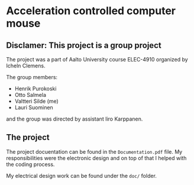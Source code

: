 # Acceleration controlled computer mouse

## Disclamer: This project is a group project
The project was a part of Aalto University course ELEC-4910 organized by Icheln Clemens.

The group members:
- Henrik Purokoski
- Otto Salmela
- Valtteri Silde (me)
- Lauri Suominen

and the group was directed by assistant Iiro Karppanen.

## The project
The project docuentation can be found in the `Documentation.pdf` file. My responsibilities were the electronic design and on top of that I helped with the coding process.

My electrical design work can be found under the `doc/` folder.
